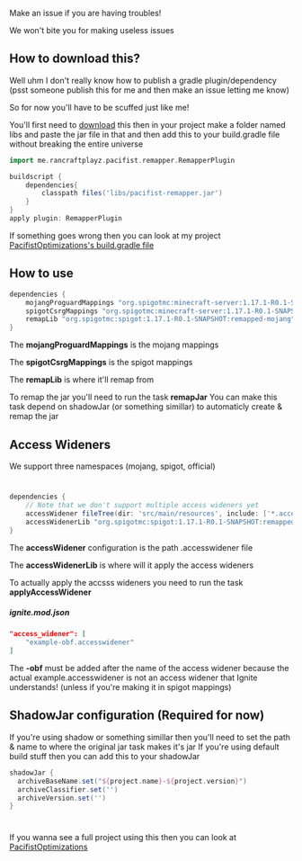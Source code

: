 Make an issue if you are having troubles!

We won't bite you for making useless issues
## How to download this?
Well uhm I don't really know how to publish a gradle plugin/dependency (psst someone publish this for me and then make an issue letting me know)

So for now you'll have to be scuffed just like me!

You'll first need to [download](https://github.com/PacifistMC/pacifist-remapper/releases) this
then in your project make a folder named libs and paste the jar file in that
and then add this to your build.gradle file without breaking the entire universe
```groovy
import me.rancraftplayz.pacifist.remapper.RemapperPlugin

buildscript {
    dependencies{
        classpath files('libs/pacifist-remapper.jar')
    }
}
apply plugin: RemapperPlugin
```
If something goes wrong then you can look at my project [PacifistOptimizations's build.gradle file](https://github.com/PacifistMC/PacifistOptimizations/blob/2664c715836988f68787b30e95d11ada29dc7400/build.gradle)

## How to use
```groovy
dependencies {
    mojangProguardMappings "org.spigotmc:minecraft-server:1.17.1-R0.1-SNAPSHOT:maps-mojang@txt"
    spigotCsrgMappings "org.spigotmc:minecraft-server:1.17.1-R0.1-SNAPSHOT:maps-spigot@csrg"
    remapLib "org.spigotmc:spigot:1.17.1-R0.1-SNAPSHOT:remapped-mojang"
}
```
The **mojangProguardMappings** is the mojang mappings

The **spigotCsrgMappings** is the spigot mappings

The **remapLib** is where it'll remap from

To remap the jar you'll need to run the task **remapJar**
You can make this task depend on shadowJar (or something simillar) to automaticly create & remap the jar

## Access Wideners
We support three namespaces (mojang, spigot, official)
#
```groovy
dependencies {
    // Note that we don't support multiple access wideners yet
    accessWidener fileTree(dir: 'src/main/resources', include: ['*.accesswidener'])
    accessWidenerLib "org.spigotmc:spigot:1.17.1-R0.1-SNAPSHOT:remapped-mojang"
}
```
The **accessWidener** configuration is the path .accesswidener file

The **accessWidenerLib** is where will it apply the access wideners

To actually apply the accsss wideners you need to run the task **applyAccessWidener**

##### ignite.mod.json
```json
"access_widener": [
    "example-obf.accesswidener"
]
  ```
  The **-obf** must be added after the name of the access widener because the actual example.accesswidener is not an access widener that Ignite understands! (unless if you're making it in spigot mappings)
  
  ## ShadowJar configuration (Required for now)
  If you're using shadow or something simillar then you'll need to set the path & name to where the original jar task makes it's jar
  If you're using default build stuff then you can add this to your shadowJar
  ```groovy
  shadowJar {
    archiveBaseName.set("${project.name}-${project.version}")
    archiveClassifier.set('')
    archiveVersion.set('')
  }
  ```
  
  # 
  # 
  If you wanna see a full project using this then you can look at [PacifistOptimizations](https://github.com/PacifistMC/PacifistOptimizations)
